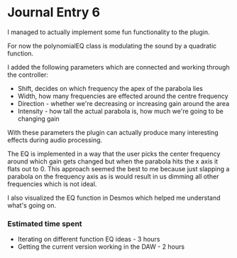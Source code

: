 # Journal Entry 6

I managed to actually implement some fun functionality to the plugin.

For now the polynomialEQ class is modulating the sound by a quadratic function.

I added the following parameters which are connected and working through the controller:

- Shift, decides on which frequency the apex of the parabola lies
- Width, how many frequencies are effected around the centre frequency
- Direction - whether we're decreasing or increasing gain around the area
- Intensity - how tall the actual parabola is, how much we're going to be changing gain

With these parameters the plugin can actually produce many interesting effects during audio processing.

The EQ is implemented in a way that the user picks the center frequency around which gain gets changed but when the parabola hits the x axis it flats out to 0.
    This approach seemed the best to me because just slapping a parabola on the frequency axis as is would result in us dimming all other frequencies which is not ideal.

I also visualized the EQ function in Desmos which helped me understand what's going on.

### Estimated time spent

- Iterating on different function EQ ideas - 3 hours
- Getting the current version working in the DAW - 2 hours


